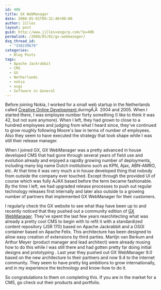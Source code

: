 ```yaml
---
id: 406
title: GX WebManager
date: 2008-05-01T09:32:40+00:00
author: Jilles
layout: post
guid: http://www.jillesvangurp.com/?p=406
permalink: /2008/05/01/gx-webmanager/
dsq_thread_id:
  - "338239679"
categories:
  - Blog Posts
tags:
  - Apache Jackrabbit
  - CMS
  - GX
  - Netherlands
  - nokia
  - osgi
  - Software in General
---
```

Before joining Nokia, I worked for a small web startup in the Netherlands called [<GX> Creative Online Development ](http://www.gx.nl)duringÃ‚Â  2004 and 2005. When I started there, I was employee number forty something (I like to think it was 42, but not sure anymore). When I left, they had grown to close to a hundred employees and judging from what I heard since, they've continued to grow roughly following Moore's law in terms of number of employees. Also they seem to have executed the strategy that took shape while I was still their release manager.

When I joined GX, GX WebManager was a pretty advanced in house developed CMS that had gone through several years of field use and evolution already and enjoyed a rapidly growing number of deployments, including many big name Dutch institutions such as KPN, Ajax, ABN-AMRO, etc. At that time it was very much a in house developed thing that nobody from outside the company ever touched. Except through the provided UI of course which was fully AJAX based before the term became fashionable. By the time I left, we had upgraded release processes to push out regular technology releases first internally and later also outside to a growing number of partners that implemented GX WebManager for their customers.

I regularly check the GX website to see what thay have been up to and recently noticed that they pushed out a community edition of [GX WebManager](http://www.gxwebmanager.com/). They've spent the last few years rearchitecting what was already a pretty cool CMS to begin with to refit it with a standardized content repository (JSR 170) based on Apache Jackrabbit and a OSGI container based on Apache Felix. This architecture has been designed to allow easy creation of extensions by third parties. Martijn van Berkum and Arthur Meyer (product manager and lead architect) were already musing how to do this while I was still there and had gotten pretty far doing initial designs and prototyping . Last year they pushed out GX WebManager 9.0 based on the new architecture to their partners and now 9.4 to the internet community. They seem to have pretty big ambitions to grow internationally, and in my experience the technology and know-how to do it.

So congratulations to them on completing this. If you are in the market for a CMS, go check out their products and portfolio.